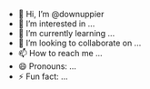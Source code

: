 - 👋 Hi, I’m @downuppier
- 👀 I’m interested in ...
- 🌱 I’m currently learning ...
- 💞️ I’m looking to collaborate on ...
- 📫 How to reach me ...
- 😄 Pronouns: ...
- ⚡ Fun fact: ...

<!---
downuppier/downuppier is a ✨ special ✨ repository because its `README.md` (this file) appears on your GitHub profile.
You can click the Preview link to take a look at your changes.
--->
